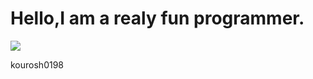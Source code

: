 <h1>Hello,I am a realy fun programmer.</h1>
<img src="https://github.com/user-attachments/assets/08a707bc-b70a-4f0d-994d-73be9d32ee7d">
<p>
    kourosh0198
</p>
